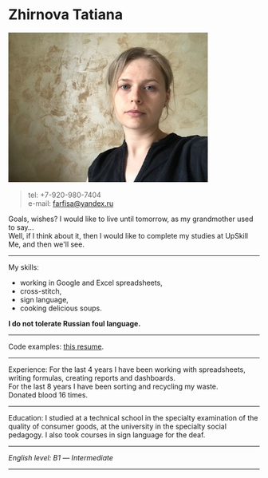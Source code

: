 # Zhirnova Tatiana

![my photo](./images/my_photo_400x300.jpg)

> tel: +7-920-980-7404  
> e-mail: <farfisa@yandex.ru>  

Goals, wishes? I would like to live until tomorrow, as my grandmother used to say...  
Well, if I think about it, then I would like to complete my studies at UpSkill Me, and then we'll see.  

---

My skills:   
+ working in Google and Excel spreadsheets,  
+ cross-stitch,  
+ sign language,  
+ cooking delicious soups.  

**I do not tolerate Russian foul language.**  

---

Code examples: [this resume](https://tosonga.github.io/rsschool-cv/cv "this file").  

---

Experience: For the last 4 years I have been working with spreadsheets, writing formulas, creating reports and dashboards.  
For the last 8 years I have been sorting and recycling my waste.  
Donated blood 16 times.  

---

Education: I studied at a technical school in the specialty examination of the quality of consumer goods, at the university in the specialty social pedagogy. I also took courses in sign language for the deaf.  

---

*English level:  В1 — Intermediate*  

---
